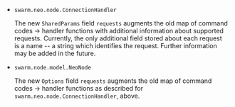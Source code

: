 * `swarm.neo.node.ConnectionHandler`

  The new `SharedParams` field `requests` augments the old map of command codes
  -> handler functions with additional information about supported requests.
  Currently, the only additional field stored about each request is a name -- a
  string which identifies the request. Further information may be added in the
  future.

* `swarm.node.model.NeoNode`

  The new `Options` field `requests` augments the old map of command codes
  -> handler functions as described for `swarm.neo.node.ConnectionHandler`,
  above.

